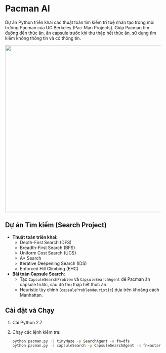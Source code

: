 # Pacman AI

Dự án Python triển khai các thuật toán tìm kiếm trí tuệ nhân tạo trong môi trường Pacman của UC Berkeley (Pac-Man Projects). Giúp Pacman tìm đường đến thức ăn, ăn capsule trước khi thu thập hết thức ăn, sử dụng tìm kiếm không thông tin và có thông tin.

<p align="center">
<img src="https://github.com/rojinakashefi/Pacman-AI/blob/main/interactive.gif" width="540" />
</p>

## Dự án Tìm kiếm (Search Project)

- **Thuật toán triển khai**:
  - Depth-First Search (DFS)
  - Breadth-First Search (BFS)
  - Uniform Cost Search (UCS)
  - A\* Search
  - Iterative Deepening Search (IDS)
  - Enforced Hill Climbing (EHC)
- **Bài toán Capsule Search**:
  - Tạo `CapsuleSearchProblem` và `CapsuleSearchAgent` để Pacman ăn capsule trước, sau đó thu thập hết thức ăn.
  - Heuristic tùy chỉnh (`capsuleProblemHeuristic`) dựa trên khoảng cách Manhattan.

## Cài đặt và Chạy

1. Cài Python 2.7
2. Chạy các lệnh kiểm tra:

   ```bash
   python pacman.py -l tinyMaze -p SearchAgent -a fn=dfs
   python pacman.py -l capsuleSearch -p CapsuleSearchAgent -a fn=astar,prob=CapsuleSearchProblem,heuristic=capsuleProblemHeuristic
   ```

## 
